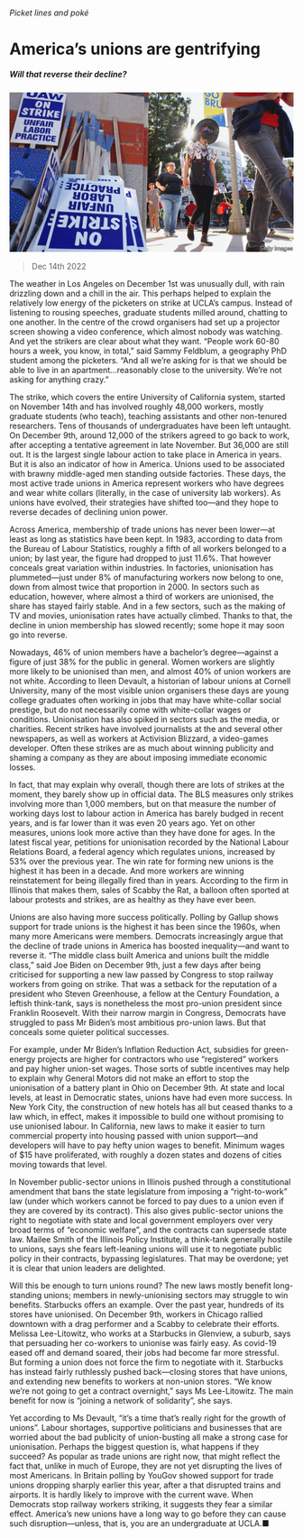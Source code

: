 ###### Picket lines and poké

# America’s unions are gentrifying 

##### Will that reverse their decline? 

![image](images/20221217_USP004.jpg) 

> Dec 14th 2022 

The weather in Los Angeles on December 1st was unusually dull, with rain drizzling down and a chill in the air. This perhaps helped to explain the relatively low energy of the picketers on strike at UCLA’s campus. Instead of listening to rousing speeches, graduate students milled around, chatting to one another. In the centre of the crowd organisers had set up a projector screen showing a video conference, which almost nobody was watching. And yet the strikers are clear about what they want. “People work 60-80 hours a week, you know, in total,” said Sammy Feldblum, a geography PhD student among the picketers. “And all we’re asking for is that we should be able to live in an apartment…reasonably close to the university. We’re not asking for anything crazy.”

The strike, which covers the entire University of California system, started on November 14th and has involved roughly 48,000 workers, mostly graduate students (who teach), teaching assistants and other non-tenured researchers. Tens of thousands of undergraduates have been left untaught. On December 9th, around 12,000 of the strikers agreed to go back to work, after accepting a tentative agreement in late November. But 36,000 are still out. It is the largest single labour action to take place in America in years. But it is also an indicator of how  in America. Unions used to be associated with brawny middle-aged men standing outside factories. These days, the most active trade unions in America represent workers who have degrees and wear white collars (literally, in the case of university lab workers). As unions have evolved, their strategies have shifted too—and they hope to reverse decades of declining union power.

Across America, membership of trade unions has never been lower—at least as long as statistics have been kept. In 1983, according to data from the Bureau of Labour Statistics, roughly a fifth of all workers belonged to a union; by last year, the figure had dropped to just 11.6%. That however conceals great variation within industries. In factories, unionisation has plummeted—just under 8% of manufacturing workers now belong to one, down from almost twice that proportion in 2000. In sectors such as education, however, where almost a third of workers are unionised, the share has stayed fairly stable. And in a few sectors, such as the making of TV and movies, unionisation rates have actually climbed. Thanks to that, the decline in union membership has slowed recently; some hope it may soon go into reverse.

Nowadays, 46% of union members have a bachelor’s degree—against a figure of just 38% for the public in general. Women workers are slightly more likely to be unionised than men, and almost 40% of union workers are not white. According to Ileen Devault, a historian of labour unions at Cornell University, many of the most visible union organisers these days are young college graduates often working in jobs that may have white-collar social prestige, but do not necessarily come with white-collar wages or conditions. Unionisation has also spiked in sectors such as the media, or charities. Recent strikes have involved journalists at the and several other newspapers, as well as workers at Activision Blizzard, a video-games developer. Often these strikes are as much about winning publicity and shaming a company as they are about imposing immediate economic losses.

In fact, that may explain why overall, though there are lots of strikes at the moment, they barely show up in official data. The BLS measures only strikes involving more than 1,000 members, but on that measure the number of working days lost to labour action in America has barely budged in recent years, and is far lower than it was even 20 years ago. Yet on other measures, unions look more active than they have done for ages. In the latest fiscal year, petitions for unionisation recorded by the National Labour Relations Board, a federal agency which regulates unions, increased by 53% over the previous year. The win rate for forming new unions is the highest it has been in a decade. And more workers are winning reinstatement for being illegally fired than in years. According to the firm in Illinois that makes them, sales of Scabby the Rat, a balloon often sported at labour protests and strikes, are as healthy as they have ever been.

Unions are also having more success politically. Polling by Gallup shows support for trade unions is the highest it has been since the 1960s, when many more Americans were members. Democrats increasingly argue that the decline of trade unions in America has boosted inequality—and want to reverse it. “The middle class built America and unions built the middle class,” said Joe Biden on December 9th, just a few days after being criticised for supporting a new law passed by Congress to stop railway workers from going on strike. That was a setback for the reputation of a president who Steven Greenhouse, a fellow at the Century Foundation, a leftish think-tank, says is nonetheless the most pro-union president since Franklin Roosevelt. With their narrow margin in Congress, Democrats have struggled to pass Mr Biden’s most ambitious pro-union laws. But that conceals some quieter political successes. 

For example, under Mr Biden’s Inflation Reduction Act, subsidies for green-energy projects are higher for contractors who use “registered” workers and pay higher union-set wages. Those sorts of subtle incentives may help to explain why General Motors did not make an effort to stop the unionisation of a battery plant in Ohio on December 9th. At state and local levels, at least in Democratic states, unions have had even more success. In New York City, the construction of new hotels has all but ceased thanks to a law which, in effect, makes it impossible to build one without promising to use unionised labour. In California, new laws to make it easier to turn commercial property into housing passed with union support—and developers will have to pay hefty union wages to benefit. Minimum wages of $15 have proliferated, with roughly a dozen states and dozens of cities moving towards that level.

In November public-sector unions in Illinois pushed through a constitutional amendment that bans the state legislature from imposing a “right-to-work” law (under which workers cannot be forced to pay dues to a union even if they are covered by its contract). This also gives public-sector unions the right to negotiate with state and local government employers over very broad terms of “economic welfare”, and the contracts can supersede state law. Mailee Smith of the Illinois Policy Institute, a think-tank generally hostile to unions, says she fears left-leaning unions will use it to negotiate public policy in their contracts, bypassing legislatures. That may be overdone; yet it is clear that union leaders are delighted.

Will this be enough to turn unions round? The new laws mostly benefit long-standing unions; members in newly-unionising sectors may struggle to win benefits. Starbucks offers an example. Over the past year, hundreds of its stores have unionised. On December 9th, workers in Chicago rallied downtown with a drag performer and a Scabby to celebrate their efforts. Melissa Lee-Litowitz, who works at a Starbucks in Glenview, a suburb, says that persuading her co-workers to unionise was fairly easy. As covid-19 eased off and demand soared, their jobs had become far more stressful. But forming a union does not force the firm to negotiate with it. Starbucks has instead fairly ruthlessly pushed back—closing stores that have unions, and extending new benefits to workers at non-union stores. “We know we’re not going to get a contract overnight,” says Ms Lee-Litowitz. The main benefit for now is “joining a network of solidarity”, she says.

Yet according to Ms Devault, “it’s a time that’s really right for the growth of unions”. Labour shortages, supportive politicians and businesses that are worried about the bad publicity of union-busting all make a strong case for unionisation. Perhaps the biggest question is, what happens if they succeed? As popular as trade unions are right now, that might reflect the fact that, unlike in much of Europe, they are not yet disrupting the lives of most Americans. In Britain polling by YouGov showed support for trade unions dropping sharply earlier this year, after a  that disrupted trains and airports. It is hardly likely to improve with the current wave. When Democrats stop railway workers striking, it suggests they fear a similar effect. America’s new unions have a long way to go before they can cause such disruption—unless, that is, you are an undergraduate at UCLA.■


